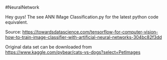 #NeuralNetwork

Hey guys! The see ANN IMage Classification.py for the latest python code equivalent.

Source: https://towardsdatascience.com/tensorflow-for-computer-vision-how-to-train-image-classifier-with-artificial-neural-networks-304bc82f3dd

Original data set can be downloaded from https://www.kaggle.com/pybear/cats-vs-dogs?select=PetImages
